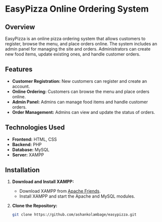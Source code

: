 # EasyPizza Online Ordering System

## Overview
EasyPizza is an online pizza ordering system that allows customers to register, browse the menu, and place orders online. The system includes an admin panel for managing the site and orders. Administrators can create new food items, update existing ones, and handle customer orders.

## Features
- **Customer Registration:** New customers can register and create an account.
- **Online Ordering:** Customers can browse the menu and place orders online.
- **Admin Panel:** Admins can manage food items and handle customer orders.
- **Order Management:** Admins can view and update the status of orders.

## Technologies Used
- **Frontend:** HTML, CSS
- **Backend:** PHP
- **Database:** MySQL
- **Server:** XAMPP

## Installation
1. **Download and Install XAMPP:**
   - Download XAMPP from [Apache Friends](https://www.apachefriends.org/index.html).
   - Install XAMPP and start the Apache and MySQL modules.

2. **Clone the Repository:**
   ```bash
   git clone https://github.com/ashankolambage/easypizza.git
